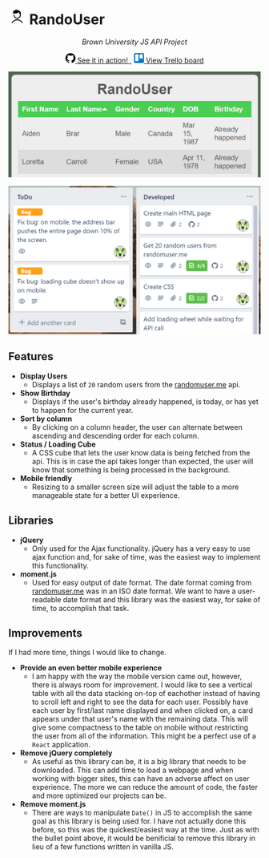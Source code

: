 # <img src="./img/favicon.ico" width="35px"> RandoUser

<p align="center"><i>Brown University JS API Project</i></p>

<p align="center">
  <a href="https://vindennl48.github.io/RandoUser/">
    <img src="./img/github.png" width="20px">
    See it in action!
  </a>, 
  <a href="https://trello.com/b/9g3Db4re/brown-university-js-api">
    <img src="./img/trello.png" width="20px">
    View Trello board
  </a>
</p>

<p align="center">
  <a href="https://vindennl48.github.io/RandoUser/">
    <img src="./img/randouser_screen.png" width="700px">
  </a>
</p>

<p align="center">
  <a href="https://trello.com/b/9g3Db4re/brown-university-js-api">
    <img src="./img/trello_screen.png" width="700px">
  </a>
</p>

## Features

- **Display Users**
  - Displays a list of `20` random users from the [randomuser.me](https://randomuser.me) api.
- **Show Birthday**
  - Displays if the user's birthday already happened, is today, or has yet to happen for the current year.
- **Sort by column**
  - By clicking on a column header, the user can alternate between ascending and descending order for each column.
- **Status / Loading Cube**
  - A CSS cube that lets the user know data is being fetched from the api.  This is in case the api takes longer than expected, the user will know that something is being processed in the background.
- **Mobile friendly**
  - Resizing to a smaller screen size will adjust the table to a more manageable state for a better UI experience.
  
## Libraries

- **jQuery**
  - Only used for the Ajax functionality.  jQuery has a very easy to use ajax function and, for sake of time, was the easiest way to implement this functionality.
- **moment.js**
  - Used for easy output of date format.  The date format coming from [randomuser.me](https://randomuser.me) was in an ISO date format.  We want to have a user-readable date format and this library was the easiest way, for sake of time, to accomplish that task.
  
## Improvements

If I had more time, things I would like to change.
- **Provide an even better mobile experience**
  - I am happy with the way the mobile version came out, however, there is always room for improvement.  I would like to see a vertical table with all the data stacking on-top of eachother instead of having to scroll left and right to see the data for each user.  Possibly have each user by first/last name displayed and when clicked on, a card appears under that user's name with the remaining data.  This will give some compactness to the table on mobile without restricting the user from all of the information.  This might be a perfect use of a `React` application.
- **Remove jQuery completely**
  - As useful as this library can be, it is a big library that needs to be downloaded.  This can add time to load a webpage and when working with bigger sites, this can have an adverse affect on user experience.  The more we can reduce the amount of code, the faster and more optimized our projects can be.
- **Remove moment.js**
  - There are ways to manipulate `Date()` in JS to accomplish the same goal as this library is being used for.  I have not actually done this before, so this was the quickest/easiest way at the time.  Just as with the bullet point above, it would be benificial to remove this library in lieu of a few functions written in vanilla JS.
